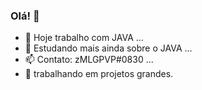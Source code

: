 ### Olá! 👋

- 🔭  Hoje trabalho com JAVA ...
- 🌱 Estudando mais ainda sobre o JAVA ...
- 📫 Contato: zMLGPVP#0830 ...
- 👀 trabalhando em projetos grandes.
